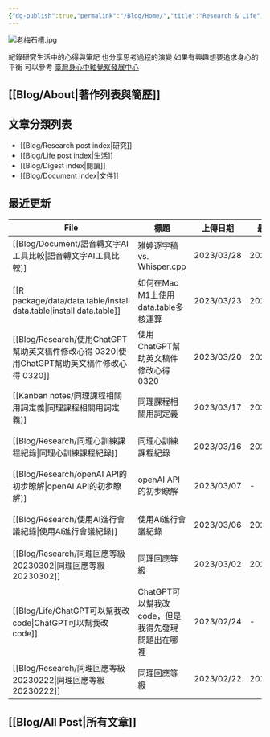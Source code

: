 ```yaml
---
{"dg-publish":true,"permalink":"/Blog/Home/","title":"Research & Life","tags":["blog","gardenEntry","gardenEntry","gardenEntry","gardenEntry","gardenEntry","gardenEntry","gardenEntry","gardenEntry","gardenEntry","gardenEntry","gardenEntry","gardenEntry","gardenEntry","gardenEntry","gardenEntry","gardenEntry","gardenEntry","gardenEntry","gardenEntry","gardenEntry","gardenEntry","gardenEntry","gardenEntry","gardenEntry","gardenEntry","gardenEntry","gardenEntry","gardenEntry"],"created":"2023-02-16","updated":"2023-03-01"}
---
```



![老梅石槽.jpg](/img/user/Blog/images/%E8%80%81%E6%A2%85%E7%9F%B3%E6%A7%BD.jpg)

紀錄研究生活中的心得與筆記
也分享思考過程的演變
如果有興趣想要追求身心的平衡
可以參考 [臺灣身心中軸覺察發展中心](https://bmaa.tw)

## [[Blog/About\|著作列表與簡歷]]

## 文章分類列表

- [[Blog/Research post index\|研究]]
- [[Blog/Life post index\|生活]]
- [[Blog/Digest index\|閱讀]]
- [[Blog/Document index\|文件]]

## 最近更新


<div class="transclusion internal-embed is-loaded"><div class="markdown-embed">





| File                                                                    | 標題                             | 上傳日期       | 最後修改       | 類別                                       |
| ----------------------------------------------------------------------- | ------------------------------ | ---------- | ---------- | ---------------------------------------- |
| [[Blog/Document/語音轉文字AI工具比較\|語音轉文字AI工具比較]]                           | 雅婷逐字稿 vs. Whisper.cpp          | 2023/03/28 | 2023/03/28 | <ul><li>blog</li><li>document</li></ul>  |
| [[R package/data/data.table/install data.table\|install data.table]] | 如何在Mac M1上使用data.table多核運算     | 2023/03/23 | 2023/03/24 | <ul><li>document</li><li>blog</li></ul>  |
| [[Blog/Research/使用ChatGPT幫助英文稿件修改心得 0320\|使用ChatGPT幫助英文稿件修改心得 0320]] | 使用ChatGPT幫助英文稿件修改心得 0320       | 2023/03/20 | 2023/03/20 | <ul><li>blog</li><li>research</li></ul>  |
| [[Kanban notes/同理課程相關用詞定義\|同理課程相關用詞定義]]                              | 同理課程相關用詞定義                     | 2023/03/17 | 2023/03/17 | <ul><li>note</li><li>research</li></ul>  |
| [[Blog/Research/同理心訓練課程紀錄\|同理心訓練課程紀錄]]                               | 同理心訓練課程紀錄                      | 2023/03/16 | 2023/03/17 | <ul><li>blog</li><li>research</li></ul>  |
| [[Blog/Research/openAI API的初步瞭解\|openAI API的初步瞭解]]                   | openAI API的初步瞭解                | 2023/03/07 | \-         | blog                                     |
| [[Blog/Research/使用AI進行會議紀錄\|使用AI進行會議紀錄]]                             | 使用AI進行會議紀錄                     | 2023/03/06 | 2023/03/07 | <ul><li>blog</li><li>research</li></ul>  |
| [[Blog/Research/同理回應等級20230302\|同理回應等級20230302]]                     | 同理回應等級                         | 2023/03/02 | 2023/03/08 | <ul><li>blog</li><li>reseaerch</li></ul> |
| [[Blog/Life/ChatGPT可以幫我改code\|ChatGPT可以幫我改code]]                     | ChatGPT可以幫我改code，但是我得先發現問題出在哪裡 | 2023/02/24 | \-         | <ul><li>blog</li><li>life</li></ul>      |
| [[Blog/Research/同理回應等級20230222\|同理回應等級20230222]]                     | 同理回應等級                         | 2023/02/22 | 2023/03/01 | <ul><li>blog</li><li>reseaerch</li></ul> |


</div></div>


## [[Blog/All Post\|所有文章]]
